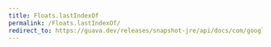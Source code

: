 ```yaml
---
title: Floats.lastIndexOf
permalink: /Floats.lastIndexOf/
redirect_to: https://guava.dev/releases/snapshot-jre/api/docs/com/google/common/primitives/Floats.html#lastIndexOf-float:A-float-
---
```

